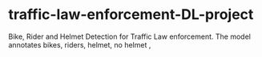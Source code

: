 # traffic-law-enforcement-DL-project
Bike, Rider and Helmet Detection for Traffic Law enforcement. The model annotates bikes, riders, helmet, no helmet , 
